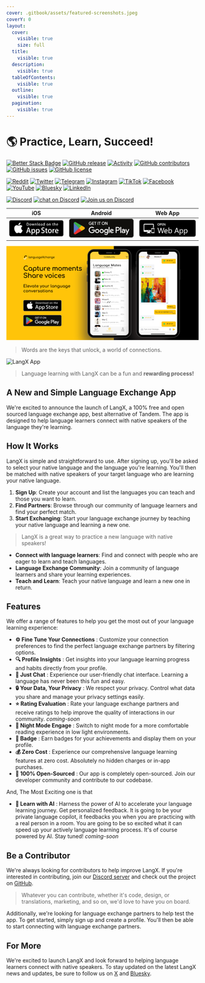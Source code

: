 ```yaml
---
cover: .gitbook/assets/featured-screenshots.jpeg
coverY: 0
layout:
  cover:
    visible: true
    size: full
  title:
    visible: true
  description:
    visible: true
  tableOfContents:
    visible: true
  outline:
    visible: true
  pagination:
    visible: true
---
```


# 🌎 Practice, Learn, Succeed!

[![Better Stack Badge](https://uptime.betterstack.com/status-badges/v1/monitor/vrew.svg)](https://status.langx.io/) [![GitHub release](https://img.shields.io/github/release/langx/langx.svg)](https://github.com/langx/langx/releases) [![Activity](https://img.shields.io/github/commit-activity/m/langx/langx)](https://github.com/badges/langx/langx) [![GitHub contributors](https://img.shields.io/github/contributors/langx/langx.svg)](https://github.com/langx/langx/graphs/contributors) [![GitHub issues](https://img.shields.io/github/issues/langx/langx.svg)](https://github.com/langx/langx/issues) [![GitHub license](https://img.shields.io/github/license/langx/langx.svg)](https://github.com/langx/langx/blob/main/LICENSE)

[![Reddit](https://img.shields.io/badge/-Reddit-FF5700?style=flat\&logo=reddit\&logoColor=white)](https://reddit.com/r/langx) [![Twitter](https://img.shields.io/badge/-Twitter-1DA1F2?style=flat\&logo=twitter\&logoColor=white)](https://x.com/languageXapp) [![Telegram](https://img.shields.io/badge/-Telegram-2CA5E0?style=flat\&logo=telegram\&logoColor=white)](https://t.me/langxapp) [![Instagram](https://img.shields.io/badge/-Instagram-E4405F?style=flat\&logo=instagram\&logoColor=white)](https://instagram.com/langxapp) [![TikTok](https://img.shields.io/badge/-TikTok-000000?style=flat\&logo=tiktok\&logoColor=white)](https://tiktok.com/@langxapp) [![Facebook](https://img.shields.io/badge/-Facebook-1877F2?style=flat\&logo=facebook\&logoColor=white)](https://www.facebook.com/langxapp) [![YouTube](https://img.shields.io/badge/-YouTube-FF0000?style=flat\&logo=youtube\&logoColor=white)](https://www.youtube.com/@langxapp) [![Bluesky](https://img.shields.io/badge/-Bluesky-1DA1F2?style=flat\&logo=bluesky\&logoColor=white)](https://bsky.app/profile/langx.io) [![LinkedIn](https://img.shields.io/badge/-LinkedIn-0077B5?style=flat\&logo=linkedin\&logoColor=white)](https://www.linkedin.com/products/new-chapter-technology-limited-liability-company-languagexchange-practice-learn-succeed/)

[![Discord](https://img.shields.io/badge/-Discord-5865F2?style=flat\&logo=discord\&logoColor=white)](https://discord.com/invite/2D3jW2YDgS) [![chat on Discord](https://img.shields.io/discord/1211339989967970375?logo=discord)](https://discord.com/invite/2D3jW2YDgS) [![Join us on Discord](https://dcbadge.vercel.app/api/server/2D3jW2YDgS?style=flat)](https://discord.com/invite/2D3jW2YDgS)

|                                       iOS                                      |                                                  Android                                                 |                   Web App                   |
| :----------------------------------------------------------------------------: | :------------------------------------------------------------------------------------------------------: | :-----------------------------------------: |
| [![](.gitbook/assets/ios.png)](https://apps.apple.com/app/languagexchange/id6474187141) | [![](.gitbook/assets/android.png)](https://play.google.com/store/apps/details?id=tech.newchapter.languageXchange) | [![](.gitbook/assets/pwa.png)](https://app.langx.io) |

![Start Today Practice, Learn, Succeed with Langx](.gitbook/assets/featured-image.png)

> Words are the keys that unlock, a world of connections.

![LangX App](.gitbook/assets/homepage-app.gif)

> Language learning with LangX can be a fun and **rewarding process!**

## A New and Simple Language Exchange App

We're excited to announce the launch of LangX, a 100% free and open sourced language exchange app, best alternative of Tandem. The app is designed to help language learners connect with native speakers of the language they're learning.

## How It Works

LangX is simple and straightforward to use. After signing up, you'll be asked to select your native language and the language you're learning. You'll then be matched with native speakers of your target language who are learning your native language.

1. **Sign Up**: Create your account and list the languages you can teach and those you want to learn.
2. **Find Partners**: Browse through our community of language learners and find your perfect match.
3. **Start Exchanging**: Start your language exchange journey by teaching your native language and learning a new one.

> LangX is a great way to practice a new language with native speakers!

* **Connect with language learners**: Find and connect with people who are eager to learn and teach languages.
* **Language Exchange Community**: Join a community of language learners and share your learning experiences.
* **Teach and Learn**: Teach your native language and learn a new one in return.

## Features

We offer a range of features to help you get the most out of your language learning experience:

* **⚙️ Fine Tune Your Connections** : Customize your connection preferences to find the perfect language exchange partners by filtering options.
* **🔍 Profile Insights** : Get insights into your language learning progress and habits directly from your profile.
* **💬 Just Chat** : Experience our user-friendly chat interface. Learning a language has never been this fun and easy.
* **🔒 Your Data, Your Privacy** : We respect your privacy. Control what data you share and manage your privacy settings easily.
* **⭐ Rating Evaluation** : Rate your language exchange partners and receive ratings to help improve the quality of interactions in our community. _coming-soon_
* **🌙 Night Mode Engage** : Switch to night mode for a more comfortable reading experience in low light environments.
* **🏅 Badge** : Earn badges for your achievements and display them on your profile.
* **💰 Zero Cost** : Experience our comprehensive language learning features at zero cost. Absolutely no hidden charges or in-app purchases.
* **📖 100% Open-Sourced** : Our app is completely open-sourced. Join our developer community and contribute to our codebase.

And, The Most Exciting one is that

* **🤖 Learn with AI** : Harness the power of AI to accelerate your language learning journey. Get personalized feedback. It is going to be your private language copilot, it feedbacks you when you are practicing with a real person in a room. You are going to be so excited what it can speed up your actively language learning process. It's of course powered by AI. Stay tuned! _coming-soon_

## Be a Contributor

We're always looking for contributors to help improve LangX. If you're interested in contributing, join our [Discord server](https://discord.langx.io) and check out the project on [GitHub](https://github.com/langx/langx).

> Whatever you can contribute, whether it's code, design, or translations, marketing, and so on, we'd love to have you on board.

Additionally, we're looking for language exchange partners to help test the app. To get started, simply sign up and create a profile. You'll then be able to start connecting with language exchange partners.

## For More

We're excited to launch LangX and look forward to helping language learners connect with native speakers. To stay updated on the latest LangX news and updates, be sure to follow us on [X](https://x.com/langx\_app) and [Bluesky](https://bsky.app/profile/langx.io).
